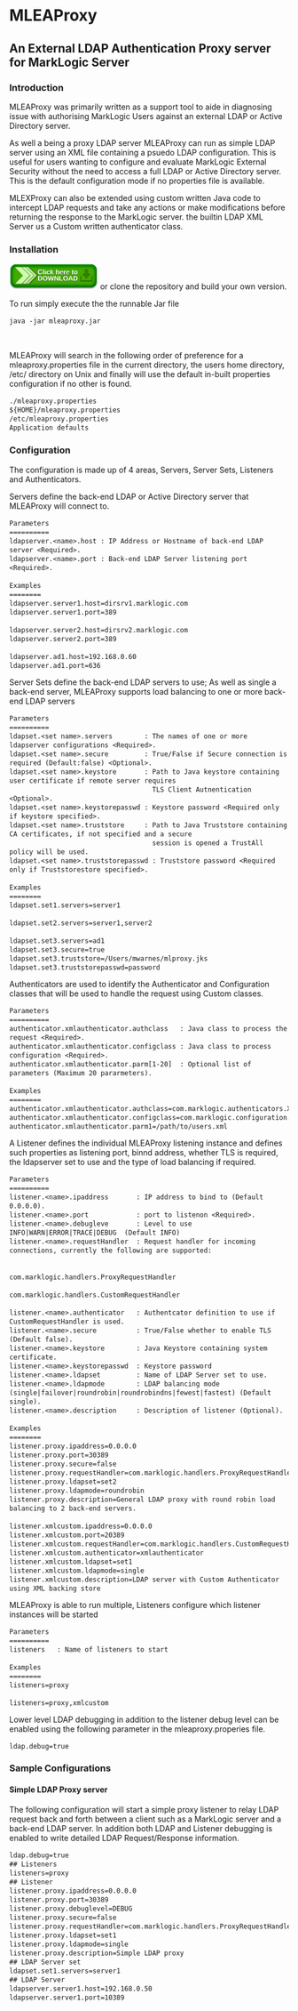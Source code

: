 # MLEAProxy
## An External LDAP Authentication Proxy server for MarkLogic Server
### Introduction
MLEAProxy was primarily written as a support tool to aide in diagnosing issue with authorising MarkLogic Users against an external LDAP or Active Directory server.
<P>As well a being a proxy LDAP server MLEAProxy can run as simple LDAP server using an XML file containing a psuedo LDAP configuration. This is useful for users wanting to configure and evaluate MarkLogic External Security without the need to access a full LDAP or Active Directory server. This is the default configuration mode if no properties file is available.
<P>MLEXProxy can also be extended using custom written Java code to intercept LDAP requests and take any actions or make modifications before returning the response to the MarkLogic server. the builtin LDAP XML Server us a Custom written authenticator class.

### Installation

 [<img src="./download.png" width="160">](./mleaproxy.jar) or clone the repository and build your own version.
 
 <p>To run simply execute the the runnable Jar file
 
```` 
java -jar mleaproxy.jar 



````

MLEAProxy will search in the following order of preference for a mleaproxy.properties file in the current directory, the users home directory, /etc/ directory on Unix and finally will use the default in-built properties configuration if no other is found.

````
./mleaproxy.properties
${HOME}/mleaproxy.properties
/etc/mleaproxy.properties
Application defaults
````

### Configuration

The configuration is made up of 4 areas, Servers, Server Sets, Listeners and Authenticators.

Servers define the back-end LDAP or Active Directory server that MLEAProxy will connect to.

````
Parameters
==========
ldapserver.<name>.host : IP Address or Hostname of back-end LDAP server <Required>.
ldapserver.<name>.port : Back-end LDAP Server listening port <Required>.
 
Examples
======== 
ldapserver.server1.host=dirsrv1.marklogic.com
ldapserver.server1.port=389

ldapserver.server2.host=dirsrv2.marklogic.com
ldapserver.server2.port=389
 
ldapserver.ad1.host=192.168.0.60
ldapserver.ad1.port=636
````

Server Sets define the back-end LDAP servers to use; As well as single a back-end server, MLEAProxy supports load balancing to one or more back-end LDAP servers

````
Parameters
==========
ldapset.<set name>.servers        : The names of one or more ldapserver configurations <Required>.
ldapset.<set name>.secure         : True/False if Secure connection is required (Default:false) <Optional>.
ldapset.<set name>.keystore       : Path to Java keystore containing user certificate if remote server requires
                                    TLS Client Autnentication <Optional>.
ldapset.<set name>.keystorepasswd : Keystore password <Required only if keystore specified>.
ldapset.<set name>.truststore     : Path to Java Truststore containing CA certificates, if not specified and a secure
                                    session is opened a TrustAll policy will be used.
ldapset.<set name>.truststorepasswd : Truststore password <Required only if Truststorestore specified>.
 
Examples
========  
ldapset.set1.servers=server1
 
ldapset.set2.servers=server1,server2
 
ldapset.set3.servers=ad1
ldapset.set3.secure=true
ldapset.set3.truststore=/Users/mwarnes/mlproxy.jks
ldapset.set3.truststorepasswd=password
````

Authenticators are used to identify the Authenticator and Configuration classes that will be used to handle the request using Custom classes.

````
Parameters
==========
authenticator.xmlauthenticator.authclass   : Java class to process the request <Required>.
authenticator.xmlauthenticator.configclass : Java class to process configuration <Required>.
authenticator.xmlauthenticator.parm[1-20]  : Optional list of parameters (Maximum 20 pararmeters).
 
Examples
======== 
authenticator.xmlauthenticator.authclass=com.marklogic.authenticators.XMLAuthenticator
authenticator.xmlauthenticator.configclass=com.marklogic.configuration.CustomConfig
authenticator.xmlauthenticator.parm1=/path/to/users.xml 
````

A Listener defines the individual MLEAProxy listening instance and defines such properties as listening port, binnd address, whether TLS is required, the ldapserver set to use and the type of load balancing if required.

````
Parameters
==========
listener.<name>.ipaddress       : IP address to bind to (Default 0.0.0.0). 
listener.<name>.port            : port to listenon <Required>.
listener.<name>.debugleve       : Level to use INFO|WARN|ERROR|TRACE|DEBUG  (Default INFO)
listener.<name>.requestHandler  : Request handler for incoming connections, currently the following are supported:
 
                                  com.marklogic.handlers.ProxyRequestHandler
                                  com.marklogic.handlers.CustomRequestHandler
                                   
listener.<name>.authenticator   : Authentcator definition to use if CustomRequestHandler is used.                              
listener.<name>.secure          : True/False whether to enable TLS (Default false).
listener.<name>.keystore        : Java Keystore containing system certificate.
listener.<name>.keystorepasswd  : Keystore password
listener.<name>.ldapset         : Name of LDAP Server set to use.
listener.<name>.ldapmode        : LDAP balancing mode (single|failover|roundrobin|roundrobindns|fewest|fastest) (Default single).
listener.<name>.description     : Description of listener (Optional).
 
Examples
======== 
listener.proxy.ipaddress=0.0.0.0
listener.proxy.port=30389
listener.proxy.secure=false
listener.proxy.requestHandler=com.marklogic.handlers.ProxyRequestHandler
listener.proxy.ldapset=set2
listener.proxy.ldapmode=roundrobin
listener.proxy.description=General LDAP proxy with round robin load balancing to 2 back-end servers.
 
listener.xmlcustom.ipaddress=0.0.0.0
listener.xmlcustom.port=20389
listener.xmlcustom.requestHandler=com.marklogic.handlers.CustomRequestHandler
listener.xmlcustom.authenticator=xmlauthenticator
listener.xmlcustom.ldapset=set1
listener.xmlcustom.ldapmode=single
listener.xmlcustom.description=LDAP server with Custom Authenticator using XML backing store
````

MLEAProxy is able to run multiple, Listeners configure which listener instances will be started

````
Parameters
==========
listeners   : Name of listeners to start
 
Examples
======== 
listeners=proxy
 
listeners=proxy,xmlcustom
````

Lower level LDAP debugging in addition to the listener debug level can be enabled using the following parameter in the mleaproxy.properies file.

````
ldap.debug=true
````

### Sample Configurations
#### Simple LDAP Proxy server
The following configuration will start a simple proxy listener to relay LDAP request back and forth between a client such as a MarkLogic server and a back-end LDAP server. In addition both LDAP and Listener debugging is enabled to write detailed LDAP Request/Response information.

````
ldap.debug=true
## Listeners
listeners=proxy
## Listener
listener.proxy.ipaddress=0.0.0.0
listener.proxy.port=30389
listener.proxy.debuglevel=DEBUG
listener.proxy.secure=false
listener.proxy.requestHandler=com.marklogic.handlers.ProxyRequestHandler
listener.proxy.ldapset=set1
listener.proxy.ldapmode=single
listener.proxy.description=Simple LDAP proxy
## LDAP Server set
ldapset.set1.servers=server1
## LDAP Server
ldapserver.server1.host=192.168.0.50
ldapserver.server1.port=10389
````

